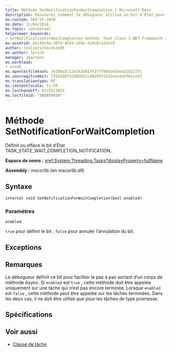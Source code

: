 ```yaml
---
title: Méthode SetNotificationForWaitCompletion | Microsoft Docs
description: Découvrez comment le débogueur utilise un bit d’État pour faciliter le pas à pas sortant d’un corps de méthode Async pour les tâches de style promesse.
ms.custom: SEO-VS-2020
ms.date: 11/04/2016
ms.topic: conceptual
helpviewer_keywords:
- SetNotificationForWaitCompletion method, Task class [.NET Framework debug engines]
ms.assetid: da149c9a-20f4-4543-a29e-429c8c1d2e19
author: leslierichardson95
ms.author: lerich
manager: jmartens
ms.workload:
- vssdk
ms.openlocfilehash: 7e189a2c12e262b81f93f7f8de5e58ea22b1277c
ms.sourcegitcommit: f2916d8fd296b92cc402597d1d1eecda4f6cccbf
ms.translationtype: MT
ms.contentlocale: fr-FR
ms.lasthandoff: 03/25/2021
ms.locfileid: "105079434"
---
```

# <a name="setnotificationforwaitcompletion-method"></a>Méthode SetNotificationForWaitCompletion
Définit ou efface le bit d’État TASK_STATE_WAIT_COMPLETION_NOTIFICATION.

 **Espace de noms :** <xref:System.Threading.Tasks?displayProperty=fullName>

 **Assembly :** mscorlib (en *mscorlib.dll*)

## <a name="syntax"></a>Syntaxe

```vb
internal void SetNotificationForWaitCompletion(bool enabled)
```

### <a name="parameters"></a>Paramètres
 `enabled`

 `true` pour définir le bit ; `false` pour annuler l’annulation du bit.

## <a name="exceptions"></a>Exceptions

## <a name="remarks"></a>Remarques
 Le débogueur définit ce bit pour faciliter le pas à pas sortant d’un corps de méthode Async. Si `enabled` est `true` , cette méthode doit être appelée uniquement sur une tâche qui n’est pas encore terminée. Lorsque `enabled` est `false` , cette méthode peut être appelée sur les tâches terminées. Dans les deux cas, il ne doit être utilisé que pour les tâches de type promesse.

## <a name="requirements"></a>Spécifications

## <a name="see-also"></a>Voir aussi
- [Classe de tâche](../../extensibility/debugger/task-class-internal-members.md)
